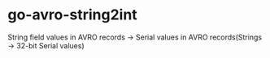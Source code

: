 # go-avro-string2int
String field values in AVRO records -> Serial values in AVRO records(Strings -> 32-bit Serial values)
